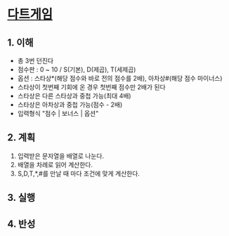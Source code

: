 # [다트게임](https://programmers.co.kr/learn/courses/30/lessons/17682)

## 1. 이해

- 총 3번 던진다
- 점수판 : 0 ~ 10 / S(기본), D(제곱), T(세제곱)
- 옵션 : 스타상*(해당 점수와 바로 전의 점수를 2배), 아차상#(해당 점수 마이너스)
- 스타상이 첫번째 기회에 온 경우 첫번째 점수만 2배가 된다
- 스타상은 다른 스타상과 중첩 가능(최대 4배)
- 스타상은 아차상과 중첩 가능(점수 - 2배)
- 입력형식 "점수 | 보너스 | 옵션"

## 2. 계획

1. 입력받은 문자열을 배열로 나눈다.
2. 배열을 차례로 읽어 계산한다.
3. S,D,T,*,#를 만날 때 마다 조건에 맞게 계산한다.

## 3. 실행

## 4. 반성
